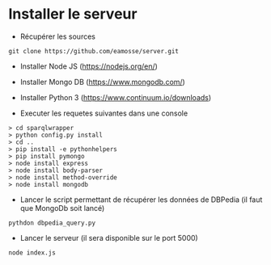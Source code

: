 # Installer le serveur 

- Récupérer les sources 
```
git clone https://github.com/eamosse/server.git
```

- Installer Node JS (https://nodejs.org/en/) 

- Installer Mongo DB (https://www.mongodb.com/) 

- Installer Python 3 (https://www.continuum.io/downloads) 

- Executer les requetes suivantes dans une console 
```
> cd sparqlwrapper
> python config.py install
> cd ..
> pip install -e pythonhelpers
> pip install pymongo
> node install express
> node install body-parser
> node install method-override
> node install mongodb
```
- Lancer le script permettant de récupérer les données de DBPedia (il faut que MongoDb soit lancé)
```
pythdon dbpedia_query.py
```
- Lancer le serveur (il sera disponible sur le port 5000)
```
node index.js 
```
